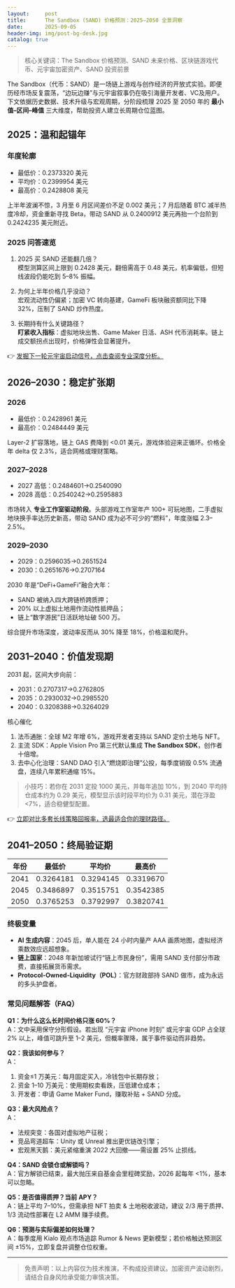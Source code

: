 ```yaml
---
layout:     post
title:      The Sandbox (SAND) 价格预测：2025–2050 全景洞察
date:       2025-09-05
header-img: img/post-bg-desk.jpg
catalog: true
---
```


> 核心关键词：The Sandbox 价格预测、SAND 未来价格、区块链游戏代币、元宇宙加密资产、SAND 投资前景

The Sandbox（代币：SAND）是一场链上游戏与创作经济的开放式实验。即便历经市场反复震荡，“边玩边赚”与元宇宙叙事仍在吸引海量开发者、VC及用户。下文依据历史数据、技术升级与宏观周期，分阶段梳理 2025 至 2050 年的 **最小值–区间–峰值** 三大维度，帮助投资人建立长周期仓位蓝图。

## 2025：温和起锚年

### 年度轮廓
- 最低价：0.2373320 美元  
- 平均价：0.2399954 美元  
- 最高价：0.2428808 美元  

上半年波澜不惊，3 月至 6 月区间差价不足 0.002 美元；7 月后随着 BTC 减半热度冷却，资金重新寻找 Beta，带动 SAND 从 0.2400912 美元再抬一个台阶到 0.2424235 美元附近。

### 2025 问答速览

1. 2025 买 SAND 还能翻几倍？  
   模型测算区间上限到 0.2428 美元，翻倍需高于 0.48 美元，机率偏低，但短线波段仍能吃到 5–8% 振幅。

2. 为何上半年价格几乎没动？  
   宏观流动性仍偏紧；加密 VC 转向基建，GameFi 板块融资额同比下降 32%，压制了 SAND 炒作热度。

3. 长期持有什么关键路径？  
   **盯紧收入指标**：虚拟地块出售、Game Maker 日活、ASH 代币消耗率。链上成交额拐点出现时，价格弹性会显著提升。

👉 [发掘下一轮元宇宙启动信号，点击查阅专业深度分析。](https://okxdog.com/)

## 2026–2030：稳定扩张期

### 2026
- 最低价：0.2428961 美元  
- 最高价：0.2484449 美元  

Layer-2 扩容落地，链上 GAS 费降到 <0.01 美元，游戏体验迎来正循环。价格全年 delta 仅 2.3%，适合网格或理财策略。

### 2027–2028
- 2027 高低：0.2484601→0.2540090  
- 2028 高低：0.2540242→0.2595883  

市场转入 **专业工作室驱动阶段**。头部游戏工作室年产 100+ 可玩地图，二手虚拟地块换手率达历史新高，带动 SAND 成为必不可少的“燃料”，年度涨幅 2.3–2.5%。

### 2029–2030
- 2029：0.2596035→0.2651524  
- 2030：0.2651676→0.2707164  

2030 年是“DeFi+GameFi”融合大年：  
- SAND 被纳入四大跨链桥跨质押；  
- 20% 以上虚拟土地用作流动性抵押品；  
- 链上“数字游民”日活跃地址破 500 万。  

综合提升市场深度，波动率反而从 30% 降至 18%，价格温和爬升。

## 2031–2040：价值发现期

2031 起，区间大步向前：  
- 2031：0.2707317→0.2762805  
- 2035：0.2930032→0.2985520  
- 2040：0.3208388→0.3264029  

核心催化  
1. 法币通胀：全球 M2 年增 6%，游戏开发者支持以 SAND 定价土地与 NFT。  
2. 主流 SDK：Apple Vision Pro 第三代默认集成 **The Sandbox SDK**，创作者十倍增。  
3. 去中心化治理：SAND DAO 引入“燃烧即治理”公投，每季度销毁 0.5% 流通盘，连续八年累积通缩 15%。  

> 小技巧：若你在 2031 定投 1000 美元，并每年追加 10%，到 2040 平均持仓成本约为 0.29 美元，模型显示该时段平均价为 0.31 美元，潜在浮盈 <7%，适合稳健型配置。  

👉 [立即对比多套长线策略回报率，选最适合你的理财路径。](https://okxdog.com/)

## 2041–2050：终局验证期

| 年份 | 最低价 | 平均价 | 最高价 |
|------|--------|--------|--------|
| 2041 | 0.3264181 | 0.3294145 | 0.3319670 |
| 2045 | 0.3486897 | 0.3515751 | 0.3542385 |
| 2050 | 0.3765253 | 0.3792997 | 0.3820741 |

### 终极变量
- **AI 生成内容**：2045 后，单人能在 24 小时内量产 AAA 画质地图，虚拟经济乘数效应远超想象。  
- **链上国家**：2048 年新加坡试行“链上市民身份”，需用 SAND 支付部分市政费，直接拓展货币需求。  
- **Protocol-Owned-Liquidity（POL）**：官方财政部持 SAND 做市，成为永远的多头护盘者。  

### 常见问题解答（FAQ）

**Q1：为什么这么长时间价格只涨 60%？**  
A：文中采用保守分形假设。若出现 “元宇宙 iPhone 时刻” 或元宇宙 GDP 占全球 2% 以上，峰值可跳升至 1–2 美元，但概率骤降，属于事件驱动而非趋势。

**Q2：我该如何参与？**  
A：  
1) 资金≤1 万美元：每月固定买入，冷钱包中长期存放；  
2) 资金 1–10 万美元：使用期权卖看跌，压低建仓成本；  
3) 开发者：申请 Game Maker Fund，赚取补贴 + SAND 分成。

**Q3：最大风险点？**  
A：  
- 法规突变：各国对虚拟地产征税；  
- 竞品弯道超车：Unity 或 Unreal 推出更优链改引擎；  
- 宏观黑天鹅：美元紧缩重演 2022 大回撤——需设置 25% 止损线。

**Q4：SAND 会锁仓或解锁吗？**  
A：官方解锁已结束，最大抛压来自基金会里程碑奖励，2026 起每年 <1%，基本可以忽略。

**Q5：是否值得质押？当前 APY？**  
A：链上平均 7–10%，但需承担 NFT 拍卖 & 土地税收波动，建议 2/3 用于质押、1/3 流动性部署在 L2 AMM 赚手续费。

**Q6：预测与实际偏差如何处理？**  
A：每季度用 Kialo 观点市场追踪 Rumor & News 更新模型；若价格触达预测区间 ±15%，立即复盘并调整仓位权重。

---

> 免责声明：以上内容仅为技术推演，不构成投资建议。加密资产波动剧烈，请结合自身风险承受能力审慎决策。